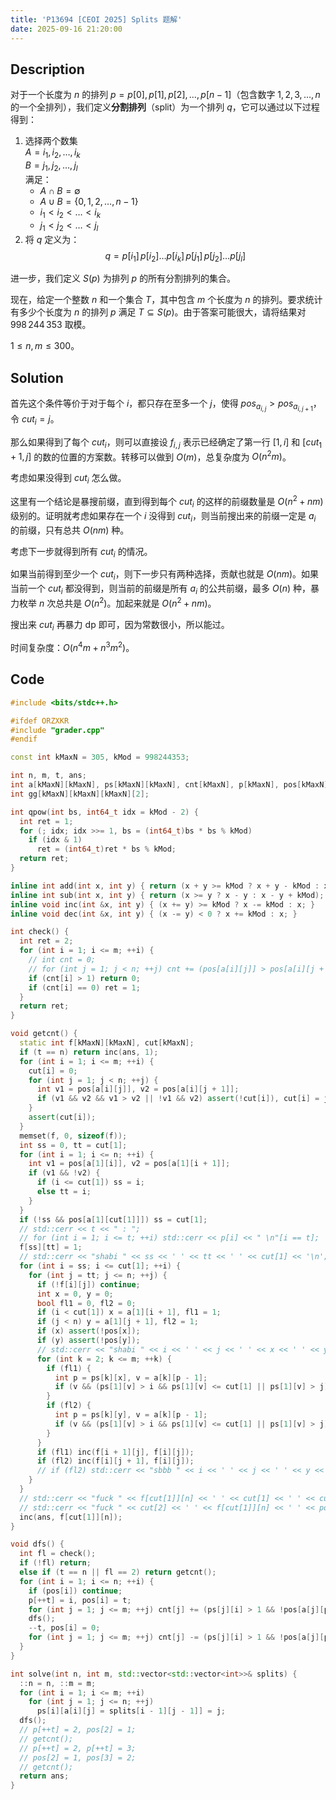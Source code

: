 ```yaml
---
title: 'P13694 [CEOI 2025] Splits 题解'
date: 2025-09-16 21:20:00
---
```


## Description

对于一个长度为 $n$ 的排列 $p = p[0], p[1], p[2], \ldots, p[n - 1]$（包含数字 $1, 2, 3, \ldots, n$ 的一个全排列），我们定义**分割排列**（split）为一个排列 $q$，它可以通过以下过程得到：

1. 选择两个数集  
   $A = i_1, i_2, \ldots, i_k$  
   $B = j_1, j_2, \ldots, j_l$  
   满足：
   - $A \cap B = \emptyset$
   - $A \cup B = \{0, 1, 2, \ldots, n - 1\}$
   - $i_1 < i_2 < \ldots < i_k$
   - $j_1 < j_2 < \ldots < j_l$
2. 将 $q$ 定义为：
   $$
   q = p[i_1]\, p[i_2] \ldots p[i_k]\, p[j_1]\, p[j_2] \ldots p[j_l]
   $$

进一步，我们定义 $S(p)$ 为排列 $p$ 的所有分割排列的集合。

现在，给定一个整数 $n$ 和一个集合 $T$，其中包含 $m$ 个长度为 $n$ 的排列。要求统计有多少个长度为 $n$ 的排列 $p$ 满足 $T \subseteq S(p)$。由于答案可能很大，请将结果对 $998\,244\,353$ 取模。

$1\leq n,m\leq 300$。

## Solution

首先这个条件等价于对于每个 $i$，都只存在至多一个 $j$，使得 $pos_{a_{i,j}}>pos_{a_{i,j+1}}$，令 $cut_i=j$。

那么如果得到了每个 $cut_i$，则可以直接设 $f_{i,j}$ 表示已经确定了第一行 $[1,i]$ 和 $[cut_1+1,j]$ 的数的位置的方案数。转移可以做到 $O(m)$，总复杂度为 $O(n^2m)$。

考虑如果没得到 $cut_i$ 怎么做。

这里有一个结论是暴搜前缀，直到得到每个 $cut_i$ 的这样的前缀数量是 $O(n^2+nm)$ 级别的。证明就考虑如果存在一个 $i$ 没得到 $cut_i$，则当前搜出来的前缀一定是 $a_i$ 的前缀，只有总共 $O(nm)$ 种。

考虑下一步就得到所有 $cut_i$ 的情况。

如果当前得到至少一个 $cut_i$，则下一步只有两种选择，贡献也就是 $O(nm)$。如果当前一个 $cut_i$ 都没得到，则当前的前缀是所有 $a_i$ 的公共前缀，最多 $O(n)$ 种，暴力枚举 $n$ 次总共是 $O(n^2)$。加起来就是 $O(n^2+nm)$。

搜出来 $cut_i$ 再暴力 dp 即可，因为常数很小，所以能过。

时间复杂度：$O(n^4m+n^3m^2)$。

## Code

```cpp
#include <bits/stdc++.h>

#ifdef ORZXKR
#include "grader.cpp"
#endif

const int kMaxN = 305, kMod = 998244353;

int n, m, t, ans;
int a[kMaxN][kMaxN], ps[kMaxN][kMaxN], cnt[kMaxN], p[kMaxN], pos[kMaxN];
int gg[kMaxN][kMaxN][kMaxN][2];

int qpow(int bs, int64_t idx = kMod - 2) {
  int ret = 1;
  for (; idx; idx >>= 1, bs = (int64_t)bs * bs % kMod)
    if (idx & 1)
      ret = (int64_t)ret * bs % kMod;
  return ret;
}

inline int add(int x, int y) { return (x + y >= kMod ? x + y - kMod : x + y); }
inline int sub(int x, int y) { return (x >= y ? x - y : x - y + kMod); }
inline void inc(int &x, int y) { (x += y) >= kMod ? x -= kMod : x; }
inline void dec(int &x, int y) { (x -= y) < 0 ? x += kMod : x; }

int check() {
  int ret = 2;
  for (int i = 1; i <= m; ++i) {
    // int cnt = 0;
    // for (int j = 1; j < n; ++j) cnt += (pos[a[i][j]] > pos[a[i][j + 1]]);
    if (cnt[i] > 1) return 0;
    if (cnt[i] == 0) ret = 1;
  }
  return ret;
}

void getcnt() {
  static int f[kMaxN][kMaxN], cut[kMaxN];
  if (t == n) return inc(ans, 1);
  for (int i = 1; i <= m; ++i) {
    cut[i] = 0;
    for (int j = 1; j < n; ++j) {
      int v1 = pos[a[i][j]], v2 = pos[a[i][j + 1]];
      if (v1 && v2 && v1 > v2 || !v1 && v2) assert(!cut[i]), cut[i] = j;
    }
    assert(cut[i]);
  }
  memset(f, 0, sizeof(f));
  int ss = 0, tt = cut[1];
  for (int i = 1; i <= n; ++i) {
    int v1 = pos[a[1][i]], v2 = pos[a[1][i + 1]];
    if (v1 && !v2) {
      if (i <= cut[1]) ss = i;
      else tt = i;
    }
  }
  if (!ss && pos[a[1][cut[1]]]) ss = cut[1];
  // std::cerr << t << " : ";
  // for (int i = 1; i <= t; ++i) std::cerr << p[i] << " \n"[i == t];
  f[ss][tt] = 1;
  // std::cerr << "shabi " << ss << ' ' << tt << ' ' << cut[1] << '\n';
  for (int i = ss; i <= cut[1]; ++i) {
    for (int j = tt; j <= n; ++j) {
      if (!f[i][j]) continue;
      int x = 0, y = 0;
      bool fl1 = 0, fl2 = 0;
      if (i < cut[1]) x = a[1][i + 1], fl1 = 1;
      if (j < n) y = a[1][j + 1], fl2 = 1;
      if (x) assert(!pos[x]);
      if (y) assert(!pos[y]);
      // std::cerr << "shabi " << i << ' ' << j << ' ' << x << ' ' << y << '\n';
      for (int k = 2; k <= m; ++k) {
        if (fl1) {
          int p = ps[k][x], v = a[k][p - 1];
          if (v && (ps[1][v] > i && ps[1][v] <= cut[1] || ps[1][v] > j)) fl1 = 0;
        }
        if (fl2) {
          int p = ps[k][y], v = a[k][p - 1];
          if (v && (ps[1][v] > i && ps[1][v] <= cut[1] || ps[1][v] > j)) fl2 = 0;
        }
      }
      if (fl1) inc(f[i + 1][j], f[i][j]);
      if (fl2) inc(f[i][j + 1], f[i][j]);
      // if (fl2) std::cerr << "sbbb " << i << ' ' << j << ' ' << y << ' ' << ps[1][a[2][ps[2][y] - 1]] << '\n';
    }
  }
  // std::cerr << "fuck " << f[cut[1]][n] << ' ' << cut[1] << ' ' << cut[2] << ' ' << cut[3] << '\n';
  // std::cerr << "fuck " << cut[2] << ' ' << f[cut[1]][n] << ' ' << pos[1] << ' ' << pos[2] << ' ' << pos[3] << '\n';
  inc(ans, f[cut[1]][n]);
}

void dfs() {
  int fl = check();
  if (!fl) return;
  else if (t == n || fl == 2) return getcnt();
  for (int i = 1; i <= n; ++i) {
    if (pos[i]) continue;
    p[++t] = i, pos[i] = t;
    for (int j = 1; j <= m; ++j) cnt[j] += (ps[j][i] > 1 && !pos[a[j][ps[j][i] - 1]]);
    dfs();
    --t, pos[i] = 0;
    for (int j = 1; j <= m; ++j) cnt[j] -= (ps[j][i] > 1 && !pos[a[j][ps[j][i] - 1]]);
  }
}

int solve(int n, int m, std::vector<std::vector<int>>& splits) {
  ::n = n, ::m = m;
  for (int i = 1; i <= m; ++i)
    for (int j = 1; j <= n; ++j)
      ps[i][a[i][j] = splits[i - 1][j - 1]] = j;
  dfs();
  // p[++t] = 2, pos[2] = 1;
  // getcnt();
  // p[++t] = 2, p[++t] = 3;
  // pos[2] = 1, pos[3] = 2;
  // getcnt();
  return ans;
}
```